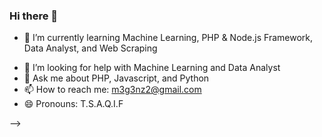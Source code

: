 ### Hi there 👋

<!--
- 🔭 I’m currently working on ...
-->
- 🌱 I’m currently learning Machine Learning, PHP & Node.js Framework, Data Analyst, and Web Scraping
<!--
- 👯 I’m looking to collaborate on ...
-->
- 🤔 I’m looking for help with Machine Learning and Data Analyst
- 💬 Ask me about PHP, Javascript, and Python
- 📫 How to reach me: m3g3nz2@gmail.com
- 😄 Pronouns: T.S.A.Q.I.F
<!--
- ⚡ Fun fact: ...
-->
-->
